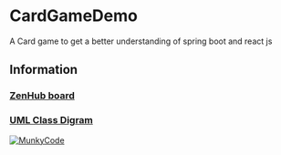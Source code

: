 # CardGameDemo
A Card game to get a better understanding of spring boot and react js
## Information
### [ZenHub board](https://app.zenhub.com/workspaces/cardgamedemo-5ed676f6e913e832e36c84db/board?repos=268841371)
### [UML Class Digram](https://drive.google.com/file/d/1HwP-lErscEEDYxZf4O6sfxOH4D6O6qAz/view?usp=sharing)
[![MunkyCode](https://circleci.com/gh/MunkyCode/CardGameDemo.svg?style=svg)](https://app.circleci.com/pipelines/github/MunkyCode/CardGameDemo)